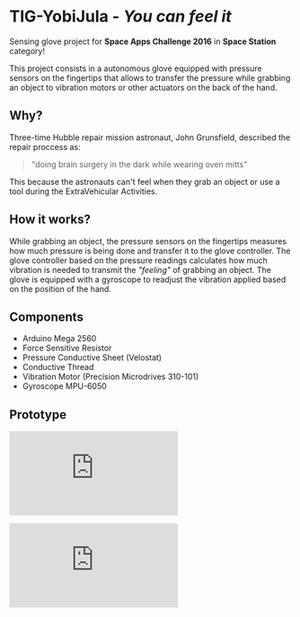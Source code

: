 # TIG-YobiJula - *You can feel it*
Sensing glove project for **Space Apps Challenge 2016** in **Space Station** category!

This project consists in a autonomous glove equipped with pressure sensors on the fingertips that allows to transfer the pressure while grabbing an object to vibration motors or other actuators on the back of the hand.

## Why?

Three-time Hubble repair mission astronaut, John Grunsfield, described the repair proccess as:

> "doing brain surgery in the dark while wearing oven mitts"

This because the astronauts can't feel when they grab an object or use a tool during the ExtraVehicular Activities.

## How it works?

While grabbing an object, the pressure sensors on the fingertips measures how much pressure is being done and transfer it to the glove controller. The glove controller based on the pressure readings calculates how much vibration is needed to transmit the *"feeling"* of grabbing an object. The glove is equipped with a gyroscope to readjust the vibration applied based on the position of the hand.

## Components

* Arduino Mega 2560
* Force Sensitive Resistor
* Pressure Conductive Sheet (Velostat)
* Conductive Thread
* Vibration Motor (Precision Microdrives 310-101)
* Gyroscope MPU-6050

## Prototype

![Palm](https://app.slidebean.com/php/imgix/thumbnail.php?w=1024&url=http%3A%2F%2Ffiles.parsetfss.com%2F2d20bf85-1dbd-48b7-8083-9b43e7d1a8d7%2Ftfss-e6a2cdde-d6d1-4a5c-a5b4-0695d213737b-IndicacionesABajo.jpg)

![Back](https://app.slidebean.com/php/imgix/thumbnail.php?w=1024&url=http%3A%2F%2Ffiles.parsetfss.com%2F2d20bf85-1dbd-48b7-8083-9b43e7d1a8d7%2Ftfss-61987f2f-b9d9-4e17-96bc-8e326acd512b-IndicacionesArriba.jpg)

